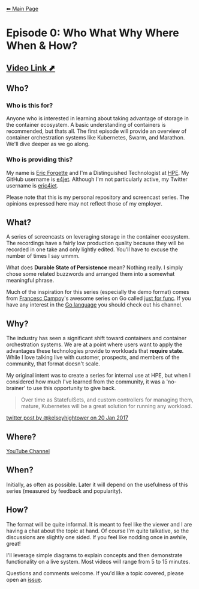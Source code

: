 [⬅ Main Page](https://github.com/e4jet/dsop)

# Episode 0: Who What Why Where When & How?

## [Video Link ⬈](https://www.youtube.com/watch?v=uzTnoODFyoU)

## Who?

### Who is this for?

Anyone who is interested in learning about taking advantage of storage in the container ecosystem. A basic understanding of containers is recommended, but thats all. The first episode will provide an overview of container orchestration systems like Kubernetes, Swarm, and Marathon. We'll dive deeper as we go along.

### Who is providing this?

My name is [Eric Forgette](https://sites.google.com/site/eric4jet/) and I'm a Distinguished Technologist at [HPE](https://www.hpe.com/). My GitHub username is [e4jet](https://github.com/e4jet/). Although I'm not particularly active, my Twitter username is [eric4jet](https://twitter.com/eric4jet).

Please note that this is my personal repository and screencast series. The opinions expressed here may not reflect those of my employer.

## What?

A series of screencasts on leveraging storage in the container ecosystem. The recordings have a fairly low production quality because they will be recorded in one take and only lightly edited. You'll have to excuse the number of times I say ummm.


What does __Durable State of Persistence__ mean? Nothing really. I simply chose some related buzzwords and arranged them into a somewhat meaningful phrase.

Much of the inspiration for this series (especially the demo format) comes from [Francesc Campoy](https://twitter.com/francesc)'s awesome series on Go called [just for func](https://www.youtube.com/watch?v=0NTKMKDsCTE). If you have any interest in the [Go language](https://golang.org/) you should check out his channel.

## Why?

The industry has seen a significant shift toward containers and container orchestration systems. We are at a point where users want to apply the advantages these technologies provide to workloads that __require state__. While I love talking live with customer, prospects, and members of the community, that format doesn't scale.

My original intent was to create a series for internal use at HPE, but when I considered how much I've learned from the community, it was a 'no-brainer' to use this opportunity to give back.

>Over time as StatefulSets, and custom controllers for managing them, mature, Kubernetes will be a great solution for running any workload.

[twitter post by @kelseyhightower on 20 Jan 2017](https://twitter.com/kelseyhightower/status/822496029937278976)

## Where?

[YouTube Channel](https://www.youtube.com/channel/UC_NsdlXp4Upfbih3QQ3ahqQ)

## When?

Initially, as often as possible. Later it will depend on the usefulness of this series (measured by feedback and popularity).

## How?

The format will be quite informal. It is meant to feel like the viewer and I are having a chat about the topic at hand. Of course I'm quite talkative, so the discussions are slightly one sided. If you feel like nodding once in awhile, great!

I'll leverage simple diagrams to explain concepts and then demonstrate functionality on a live system. Most videos will range from 5 to 15 minutes.

Questions and comments welcome. If you'd like a topic covered, please open an [issue](https://github.com/e4jet/dsop/issues).